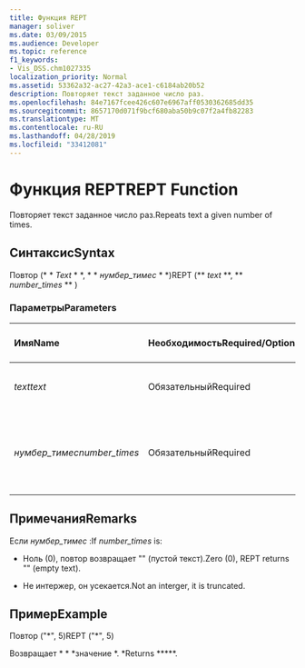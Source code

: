 ```yaml
---
title: Функция REPT
manager: soliver
ms.date: 03/09/2015
ms.audience: Developer
ms.topic: reference
f1_keywords:
- Vis_DSS.chm1027335
localization_priority: Normal
ms.assetid: 53362a32-ac27-42a3-ace1-c6184ab20b52
description: Повторяет текст заданное число раз.
ms.openlocfilehash: 84e7167fcee426c607e6967aff0530362685dd35
ms.sourcegitcommit: 8657170d071f9bcf680aba50b9c07f2a4fb82283
ms.translationtype: MT
ms.contentlocale: ru-RU
ms.lasthandoff: 04/28/2019
ms.locfileid: "33412081"
---
```

# <a name="rept-function"></a><span data-ttu-id="c4e77-103">Функция REPT</span><span class="sxs-lookup"><span data-stu-id="c4e77-103">REPT Function</span></span>

<span data-ttu-id="c4e77-104">Повторяет текст заданное число раз.</span><span class="sxs-lookup"><span data-stu-id="c4e77-104">Repeats text a given number of times.</span></span> 
  
## <a name="syntax"></a><span data-ttu-id="c4e77-105">Синтаксис</span><span class="sxs-lookup"><span data-stu-id="c4e77-105">Syntax</span></span>

<span data-ttu-id="c4e77-106">Повтор (\* \* *Text* \* \*, \* \* *нумбер_тимес* \* \*)</span><span class="sxs-lookup"><span data-stu-id="c4e77-106">REPT (\*\* *text* \*\*, \*\* *number_times* \*\* )</span></span> 
  
### <a name="parameters"></a><span data-ttu-id="c4e77-107">Параметры</span><span class="sxs-lookup"><span data-stu-id="c4e77-107">Parameters</span></span>

|<span data-ttu-id="c4e77-108">**Имя**</span><span class="sxs-lookup"><span data-stu-id="c4e77-108">**Name**</span></span>|<span data-ttu-id="c4e77-109">**Необходимость**</span><span class="sxs-lookup"><span data-stu-id="c4e77-109">**Required/Optional**</span></span>|<span data-ttu-id="c4e77-110">**Тип данных**</span><span class="sxs-lookup"><span data-stu-id="c4e77-110">**Data Type**</span></span>|<span data-ttu-id="c4e77-111">**Описание**</span><span class="sxs-lookup"><span data-stu-id="c4e77-111">**Description**</span></span>|
|:-----|:-----|:-----|:-----|
| <span data-ttu-id="c4e77-112">_text_</span><span class="sxs-lookup"><span data-stu-id="c4e77-112">_text_</span></span> <br/> |<span data-ttu-id="c4e77-113">Обязательный</span><span class="sxs-lookup"><span data-stu-id="c4e77-113">Required</span></span>  <br/> |<span data-ttu-id="c4e77-114">**String**</span><span class="sxs-lookup"><span data-stu-id="c4e77-114">**String**</span></span> <br/> | <span data-ttu-id="c4e77-115">Текст, который нужно повторить.</span><span class="sxs-lookup"><span data-stu-id="c4e77-115">The text you want to repeat.</span></span>  <br/> |
| <span data-ttu-id="c4e77-116">_нумбер_тимес_</span><span class="sxs-lookup"><span data-stu-id="c4e77-116">_number_times_</span></span> <br/> |<span data-ttu-id="c4e77-117">Обязательный</span><span class="sxs-lookup"><span data-stu-id="c4e77-117">Required</span></span>  <br/> |<span data-ttu-id="c4e77-118">**Number**</span><span class="sxs-lookup"><span data-stu-id="c4e77-118">**Number**</span></span> <br/> |<span data-ttu-id="c4e77-119">Положительное число, указывающее количество повторений текста.</span><span class="sxs-lookup"><span data-stu-id="c4e77-119">A positive number specifying the number of times to repeat text.</span></span>  <br/> |
   
## <a name="remarks"></a><span data-ttu-id="c4e77-120">Примечания</span><span class="sxs-lookup"><span data-stu-id="c4e77-120">Remarks</span></span>

<span data-ttu-id="c4e77-121">Если *нумбер_тимес* :</span><span class="sxs-lookup"><span data-stu-id="c4e77-121">If  *number_times*  is:</span></span> 
  
- <span data-ttu-id="c4e77-122">Ноль (0), повтор возвращает "" (пустой текст).</span><span class="sxs-lookup"><span data-stu-id="c4e77-122">Zero (0), REPT returns "" (empty text).</span></span>
    
- <span data-ttu-id="c4e77-123">Не интержер, он усекается.</span><span class="sxs-lookup"><span data-stu-id="c4e77-123">Not an interger, it is truncated.</span></span>
    
## <a name="example"></a><span data-ttu-id="c4e77-124">Пример</span><span class="sxs-lookup"><span data-stu-id="c4e77-124">Example</span></span>

<span data-ttu-id="c4e77-125">Повтор ("\*", 5)</span><span class="sxs-lookup"><span data-stu-id="c4e77-125">REPT ("\*", 5)</span></span> 
  
<span data-ttu-id="c4e77-126">Возвращает \* \* \*значение \*. \*</span><span class="sxs-lookup"><span data-stu-id="c4e77-126">Returns \*\*\*\*\*.</span></span> 
  

